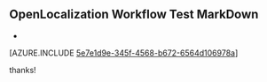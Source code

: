 ## OpenLocalization Workflow Test MarkDown
* 

[AZURE.INCLUDE [5e7e1d9e-345f-4568-b672-6564d106978a](calleeMd1.md)]

 
thanks!